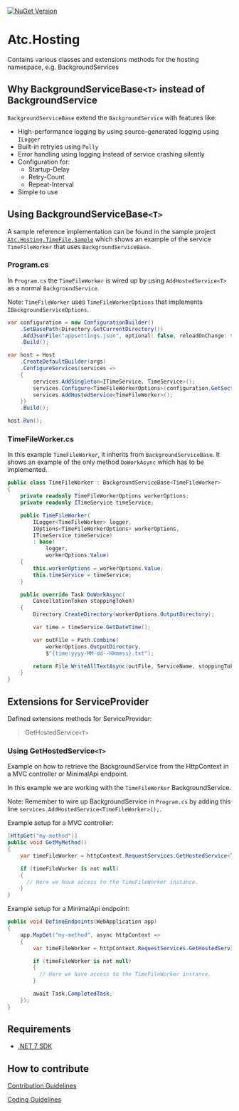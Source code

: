 [![NuGet Version](https://img.shields.io/nuget/v/atc.hosting.svg?logo=nuget&style=for-the-badge)](https://www.nuget.org/packages/atc.hosting)

# Atc.Hosting

Contains various classes and extensions methods for the hosting namespace, e.g. BackgroundServices

## Why BackgroundServiceBase`<T>` instead of BackgroundService

`BackgroundServiceBase` extend the `BackgroundService` with features like:

* High-performance logging by using source-generated logging using `ILogger`
* Built-in retryies using `Polly`
* Error handling using logging instead of service crashing silently
* Configuration for:
    * Startup-Delay
    * Retry-Count
    * Repeat-Interval
* Simple to use

## Using BackgroundServiceBase`<T>`

A sample reference implementation can be found in the sample project [`Atc.Hosting.TimeFile.Sample`](sample/Atc.Hosting.TimeFile.Sample/Program.cs)
which shows an example of the service `TimeFileWorker` that uses `BackgroundServiceBase`.

### Program.cs

In `Program.cs` the `TimeFileWorker` is wired up by using `AddHostedService<T>` as a normal `BackgroundService`.

Note: `TimeFileWorker` uses `TimeFileWorkerOptions` that implements `IBackgroundServiceOptions`.

```csharp
var configuration = new ConfigurationBuilder()
    .SetBasePath(Directory.GetCurrentDirectory())
    .AddJsonFile("appsettings.json", optional: false, reloadOnChange: true)
    .Build();

var host = Host
    .CreateDefaultBuilder(args)
    .ConfigureServices(services =>
    {
        services.AddSingleton<ITimeService, TimeService>();
        services.Configure<TimeFileWorkerOptions>(configuration.GetSection(TimeFileWorkerOptions.SectionName));
        services.AddHostedService<TimeFileWorker>();
    })
    .Build();

host.Run();
```

### TimeFileWorker.cs

In this example `TimeFileWorker`, it inherits from `BackgroundServiceBase`. It shows an example of the only method `DoWorkAsync` which has to be implemented.

```csharp
public class TimeFileWorker : BackgroundServiceBase<TimeFileWorker>
{
    private readonly TimeFileWorkerOptions workerOptions;
    private readonly ITimeService timeService;

    public TimeFileWorker(
        ILogger<TimeFileWorker> logger,
        IOptions<TimeFileWorkerOptions> workerOptions,
        ITimeService timeService)
        : base(
            logger,
            workerOptions.Value)
    {
        this.workerOptions = workerOptions.Value;
        this.timeService = timeService;
    }

    public override Task DoWorkAsync(
        CancellationToken stoppingToken)
    {
        Directory.CreateDirectory(workerOptions.OutputDirectory);

        var time = timeService.GetDateTime();

        var outFile = Path.Combine(
            workerOptions.OutputDirectory,
            $"{time:yyyy-MM-dd--HHmmss}.txt");

        return File.WriteAllTextAsync(outFile, ServiceName, stoppingToken);
    }
}
```

## Extensions for ServiceProvider

Defined extensions methods for ServiceProvider:
> GetHostedService`<T>`

### Using GetHostedService`<T>`

Example on how to retrieve the BackgroundService from the HttpContext in a MVC controller or MinimalApi endpoint.

In this example we are working with the `TimeFileWorker` BackgroundService.

Note: Remember to wire up BackgroundService in `Program.cs` by adding this line `services.AddHostedService<TimeFileWorker>();`.

Example setup for a MVC controller:

```csharp
[HttpGet("my-method")]
public void GetMyMethod()
{
    var timeFileWorker = httpContext.RequestServices.GetHostedService<TimeFileWorker>();

    if (timeFileWorker is not null)
    {
      // Here we have access to the TimeFileWorker instance.
    }
}
```

Example setup for a MinimalApi endpoint:

```csharp
public void DefineEndpoints(WebApplication app)
{
    app.MapGet("my-method", async httpContext =>
    {
        var timeFileWorker = httpContext.RequestServices.GetHostedService<TimeFileWorker>();

        if (timeFileWorker is not null)
        {
          // Here we have access to the TimeFileWorker instance.
        }

        await Task.CompletedTask;
    });
}
```

## Requirements

* [.NET 7 SDK](https://dotnet.microsoft.com/en-us/download/dotnet/7.0)

## How to contribute

[Contribution Guidelines](https://atc-net.github.io/introduction/about-atc#how-to-contribute)

[Coding Guidelines](https://atc-net.github.io/introduction/about-atc#coding-guidelines)
